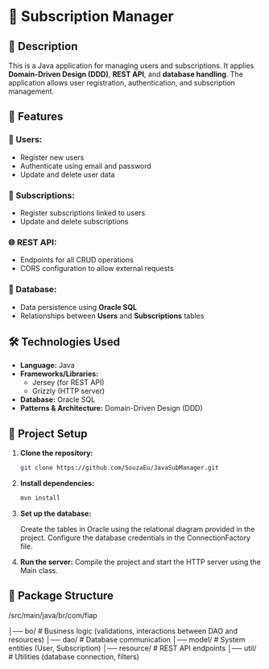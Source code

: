 # 📁 Subscription Manager

## 📝 Description

This is a Java application for managing users and subscriptions. It applies **Domain-Driven Design (DDD)**, **REST API**, and **database handling**. The application allows user registration, authentication, and subscription management.

## 🌟 Features

### 👤 Users:
- Register new users
- Authenticate using email and password
- Update and delete user data

### 📄 Subscriptions:
- Register subscriptions linked to users
- Update and delete subscriptions

### 🌐 REST API:
- Endpoints for all CRUD operations
- CORS configuration to allow external requests

### 💾 Database:
- Data persistence using **Oracle SQL**
- Relationships between **Users** and **Subscriptions** tables

## 🛠 Technologies Used

- **Language:** Java  
- **Frameworks/Libraries:**  
  - Jersey (for REST API)  
  - Grizzly (HTTP server)  
- **Database:** Oracle SQL  
- **Patterns & Architecture:** Domain-Driven Design (DDD)  

## 🚀 Project Setup

1. **Clone the repository:**
   ```sh
   git clone https://github.com/SouzaEu/JavaSubManager.git

2. **Install dependencies:**
   ```sh
   mvn install

3. **Set up the database:**
   
   Create the tables in Oracle using the relational diagram provided in the project.
   Configure the database credentials in the ConnectionFactory file.

4. **Run the server:**
   Compile the project and start the HTTP server using the Main class.



## 📂 Package Structure

/src/main/java/br/com/fiap

│── bo/          # Business logic (validations, interactions between DAO and resources)
│── dao/         # Database communication
│── model/       # System entities (User, Subscription)
│── resource/    # REST API endpoints
│── util/        # Utilities (database connection, filters)


   
